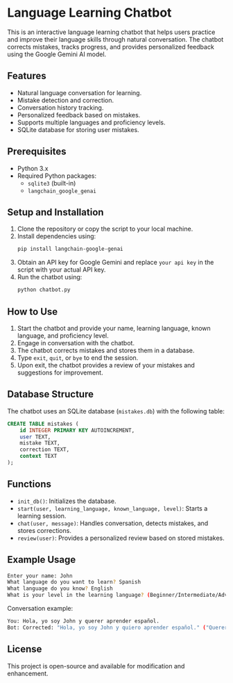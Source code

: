 # Language Learning Chatbot

This is an interactive language learning chatbot that helps users practice and improve their language skills through natural conversation. The chatbot corrects mistakes, tracks progress, and provides personalized feedback using the Google Gemini AI model.

## Features
- Natural language conversation for learning.
- Mistake detection and correction.
- Conversation history tracking.
- Personalized feedback based on mistakes.
- Supports multiple languages and proficiency levels.
- SQLite database for storing user mistakes.

## Prerequisites
- Python 3.x
- Required Python packages:
  - `sqlite3` (built-in)
  - `langchain_google_genai`

## Setup and Installation
1. Clone the repository or copy the script to your local machine.
2. Install dependencies using:
   ```bash
   pip install langchain-google-genai
   ```
3. Obtain an API key for Google Gemini and replace `your api key` in the script with your actual API key.
4. Run the chatbot using:
   ```bash
   python chatbot.py
   ```

## How to Use
1. Start the chatbot and provide your name, learning language, known language, and proficiency level.
2. Engage in conversation with the chatbot.
3. The chatbot corrects mistakes and stores them in a database.
4. Type `exit`, `quit`, or `bye` to end the session.
5. Upon exit, the chatbot provides a review of your mistakes and suggestions for improvement.

## Database Structure
The chatbot uses an SQLite database (`mistakes.db`) with the following table:
```sql
CREATE TABLE mistakes (
    id INTEGER PRIMARY KEY AUTOINCREMENT,
    user TEXT,
    mistake TEXT,
    correction TEXT,
    context TEXT
);
```

## Functions
- `init_db()`: Initializes the database.
- `start(user, learning_language, known_language, level)`: Starts a learning session.
- `chat(user, message)`: Handles conversation, detects mistakes, and stores corrections.
- `review(user)`: Provides a personalized review based on stored mistakes.

## Example Usage
```bash
Enter your name: John
What language do you want to learn? Spanish
What language do you know? English
What is your level in the learning language? (Beginner/Intermediate/Advanced) Beginner
```
Conversation example:
```bash
You: Hola, yo soy John y querer aprender español.
Bot: Corrected: "Hola, yo soy John y quiero aprender español." ("Querer" should be conjugated as "quiero" in this context.)
```

## License
This project is open-source and available for modification and enhancement.

